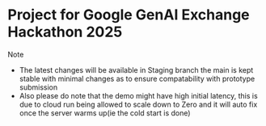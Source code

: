 # Project for Google GenAI Exchange Hackathon 2025

> [!NOTE]
> - The latest changes will be available in Staging branch the main is kept stable with minimal changes as to ensure compatability with prototype submission
> - Also please do note that the demo might have high initial latency, this is due to cloud run being allowed to scale down to Zero and it will auto fix once the server warms up(ie the cold start is done)
